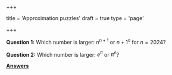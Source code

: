 +++

title = 'Approximation puzzles'
draft = true
type = 'page'

+++

**Question 1:** Which number is larger: $n^{n+1}$ or ${n+1}^n$ for $n=2024$?

**Question 2:** Which number is larger: $e^{\pi}$ or ${\pi}^e$?

[**Answers**](/puzzles/approximations_answer/)